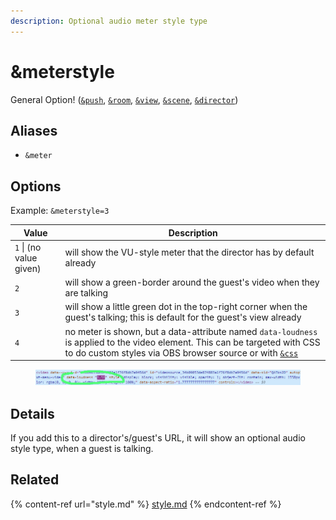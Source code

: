 ```yaml
---
description: Optional audio meter style type
---
```


# \&meterstyle

General Option! ([`&push`](../../source-settings/push.md), [`&room`](../../general-settings/room.md), [`&view`](../view-parameters/view.md), [`&scene`](../view-parameters/scene.md), [`&director`](../../viewers-settings/director.md))

## Aliases

* `&meter`

## Options

Example: `&meterstyle=3`

| Value                   | Description                                                                                                                                                                                      |
| ----------------------- | ------------------------------------------------------------------------------------------------------------------------------------------------------------------------------------------------ |
| `1` \| (no value given) | will show the VU-style meter that the director has by default already                                                                                                                            |
| `2`                     | will show a green-border around the guest's video when they are talking                                                                                                                          |
| `3`                     | will show a little green dot in the top-right corner when the guest's talking; this is default for the guest's view already                                                                      |
| `4`                     | no meter is shown, but a data-attribute named `data-loudness` is applied to the video element. This can be targeted with CSS to do custom styles via OBS browser source or with [`&css`](css.md) |

<figure><img src="../../.gitbook/assets/image (4) (8) (1).png" alt=""><figcaption></figcaption></figure>

## Details

If you add this to a director's/guest's URL, it will show an optional audio style type, when a guest is talking.

## Related

{% content-ref url="style.md" %}
[style.md](style.md)
{% endcontent-ref %}
